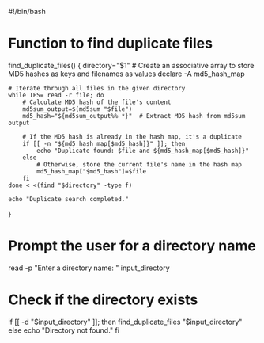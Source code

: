 #!/bin/bash

# Function to find duplicate files
find_duplicate_files() {
    directory="$1"
    # Create an associative array to store MD5 hashes as keys and filenames as values
    declare -A md5_hash_map

    # Iterate through all files in the given directory
    while IFS= read -r file; do
        # Calculate MD5 hash of the file's content
        md5sum_output=$(md5sum "$file")
        md5_hash="${md5sum_output%% *}"  # Extract MD5 hash from md5sum output

        # If the MD5 hash is already in the hash map, it's a duplicate
        if [[ -n "${md5_hash_map[$md5_hash]}" ]]; then
            echo "Duplicate found: $file and ${md5_hash_map[$md5_hash]}"
        else
            # Otherwise, store the current file's name in the hash map
            md5_hash_map["$md5_hash"]=$file
        fi
    done < <(find "$directory" -type f)

    echo "Duplicate search completed."
}

# Prompt the user for a directory name
read -p "Enter a directory name: " input_directory

# Check if the directory exists
if [[ -d "$input_directory" ]]; then
    find_duplicate_files "$input_directory"
else
    echo "Directory not found."
fi
